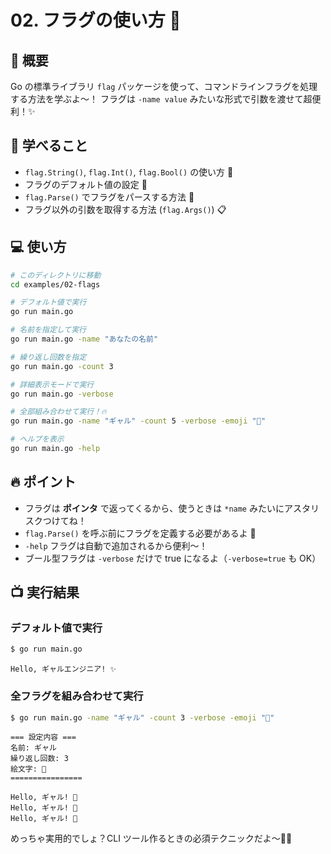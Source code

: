 # 02. フラグの使い方 🚩

## 📖 概要

Go の標準ライブラリ `flag` パッケージを使って、コマンドラインフラグを処理する方法を学ぶよ〜！
フラグは `-name value` みたいな形式で引数を渡せて超便利！✨

## 🎯 学べること

- `flag.String()`, `flag.Int()`, `flag.Bool()` の使い方 📝
- フラグのデフォルト値の設定 🎁
- `flag.Parse()` でフラグをパースする方法 🔄
- フラグ以外の引数を取得する方法 (`flag.Args()`) 📋

## 💻 使い方

```bash
# このディレクトリに移動
cd examples/02-flags

# デフォルト値で実行
go run main.go

# 名前を指定して実行
go run main.go -name "あなたの名前"

# 繰り返し回数を指定
go run main.go -count 3

# 詳細表示モードで実行
go run main.go -verbose

# 全部組み合わせて実行！🔥
go run main.go -name "ギャル" -count 5 -verbose -emoji "🎀"

# ヘルプを表示
go run main.go -help
```

## 🔥 ポイント

- フラグは **ポインタ** で返ってくるから、使うときは `*name` みたいにアスタリスクつけてね！
- `flag.Parse()` を呼ぶ前にフラグを定義する必要があるよ 📌
- `-help` フラグは自動で追加されるから便利〜！
- ブール型フラグは `-verbose` だけで true になるよ（`-verbose=true` も OK）

## 📺 実行結果

### デフォルト値で実行

```bash
$ go run main.go
```

```
Hello, ギャルエンジニア! ✨
```

### 全フラグを組み合わせて実行

```bash
$ go run main.go -name "ギャル" -count 3 -verbose -emoji "🎀"
```

```
=== 設定内容 ===
名前: ギャル
繰り返し回数: 3
絵文字: 🎀
================

Hello, ギャル! 🎀
Hello, ギャル! 🎀
Hello, ギャル! 🎀
```

めっちゃ実用的でしょ？CLI ツール作るときの必須テクニックだよ〜💪✨
